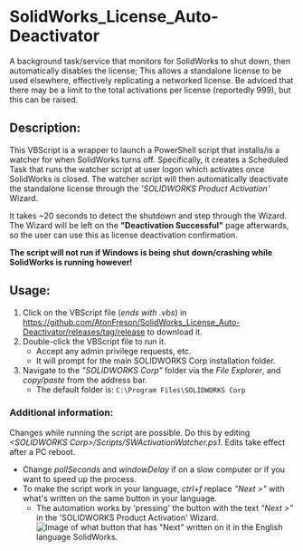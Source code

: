 # SolidWorks_License_Auto-Deactivator
A background task/service that monitors for SolidWorks to shut down, then automatically disables the license; This allows a standalone license to be used elsewhere, effectively replicating a networked license. Be adviced that there may be a limit to the total activations per license (reportedly 999), but this can be raised.

## Description:
This VBScript is a wrapper to launch a PowerShell script that installs/is a watcher for when SolidWorks turns off.
Specifically, it creates a Scheduled Task that runs the watcher script at user logon which activates once SolidWorks is closed. The watcher script will then automatically deactivate the standalone license through the *'SOLIDWORKS Product Activation'* Wizard.

It takes ~20 seconds to detect the shutdown and step through the Wizard.
The Wizard will be left on the **"Deactivation Successful"** page afterwards, so the user can use this as license deactivation confirmation.

**The script will not run if Windows is being shut down/crashing while SolidWorks is running however!**


## Usage:
1. Click on the VBScript file (*ends with .vbs*) in https://github.com/AtonFreson/SolidWorks_License_Auto-Deactivator/releases/tag/release to download it.
2. Double-click the VBScript file to run it.
    - Accept any admin privilege requests, etc. 
    - It will prompt for the main SOLIDWORKS Corp installation folder.
3. Navigate to the *"SOLIDWORKS Corp"* folder via the *File Explorer*, and *copy/paste* from the address bar.
    - The default folder is: `C:\Program Files\SOLIDWORKS Corp`

### Additional information:
Changes while running the script are possible. Do this by editing *\<SOLIDWORKS Corp\>/Scripts/SWActivationWatcher.ps1*. Edits take effect after a PC reboot.
- Change *pollSeconds* and *windowDelay* if on a slow computer or if you want to speed up the process.
- To make the script work in your language, *ctrl+f* replace *"Next >"* with what's written on the same button in your language.
    - The automation works by 'pressing' the button with the text *"Next >"* in the 'SOLIDWORKS Product Activation' Wizard. 
![Image of what button that has "Next" written on it in the English language SolidWorks.](https://i.imgur.com/KPhdSvo.png)
